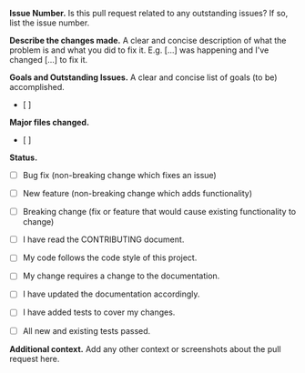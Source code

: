 **Issue Number.** Is this pull request related to any outstanding issues? If so, list the issue number.  


**Describe the changes made.** A clear and concise description of what the problem is and what you did to fix it. E.g. [...] was happening and I've changed [...] to fix it.  


**Goals and Outstanding Issues.** A clear and concise list of goals (to be) accomplished.  
- [ ] 


**Major files changed.**  
- [ ]

**Status.**
- [ ] Bug fix (non-breaking change which fixes an issue)
- [ ] New feature (non-breaking change which adds functionality)
- [ ] Breaking change (fix or feature that would cause existing functionality to change)
- [ ] I have read the CONTRIBUTING document.
- [ ] My code follows the code style of this project.
- [ ] My change requires a change to the documentation.
- [ ] I have updated the documentation accordingly.
- [ ] I have added tests to cover my changes.
- [ ] All new and existing tests passed.


**Additional context.** Add any other context or screenshots about the pull request here.  
